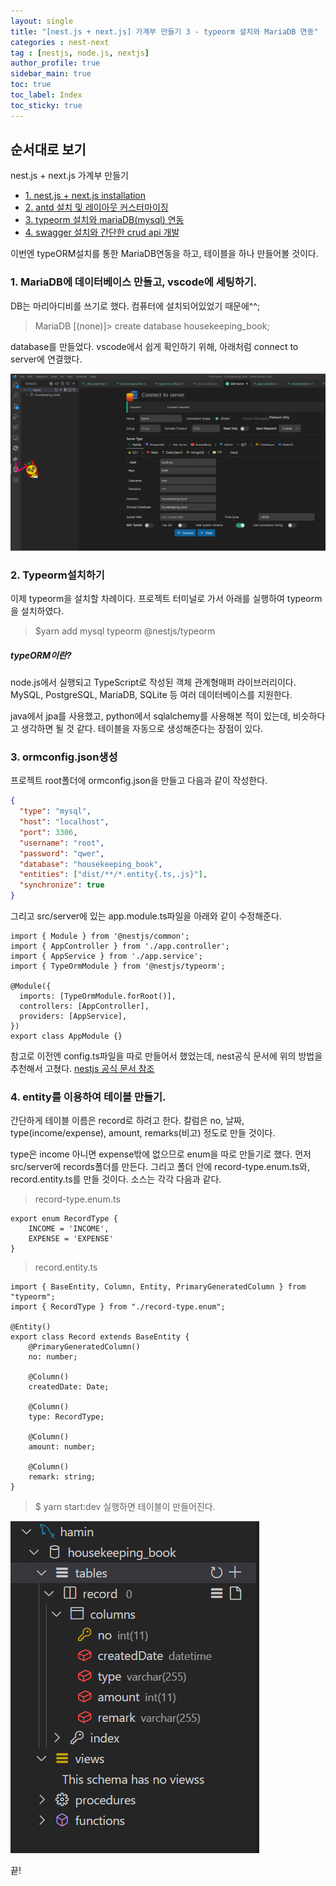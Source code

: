 ```yaml
---
layout: single
title: "[nest.js + next.js] 가계부 만들기 3 - typeorm 설치와 MariaDB 연동"
categories : nest-next
tag : [nestjs, node.js, nextjs]
author_profile: true
sidebar_main: true
toc: true
toc_label: Index
toc_sticky: true
---
```


## 순서대로 보기
nest.js + next.js 가계부 만들기                                            
- [1. nest.js + next.js installation](https://iamhmin.github.io/nest-next/housekeeping-book-1/) 
- [2. antd 설치 및 레이아웃 커스터마이징 ](https://iamhmin.github.io/nest-next/housekeeping-book-2/)       
- [3. typeorm 설치와 mariaDB(mysql) 연동 ](https://iamhmin.github.io/nest-next/housekeeping-book-3/) 
- [4. swagger 설치와 간단한 crud api 개발 ](https://iamhmin.github.io/nest-next/housekeeping-book-4/)       


이번엔 typeORM설치를 통한 MariaDB연동을 하고, 테이블을 하나 만들어볼 것이다.

### 1. MariaDB에 데이터베이스 만들고, vscode에 세팅하기.

DB는 마리아디비를 쓰기로 했다. 컴퓨터에 설치되어있었기 때문에^^; 

>MariaDB [(none)]> create database housekeeping_book;

database를 만들었다. vscode에서 쉽게 확인하기 위해, 아래처럼 connect to server에 연결했다.

![Alt text](/assets/images/20220526_175332299.png)


### 2. Typeorm설치하기
이제 typeorm을 설치할 차례이다. 프로젝트 터미널로 가서 아래를 실행하여 typeorm을 설치하였다.

>$yarn add mysql typeorm @nestjs/typeorm


##### typeORM이란?
node.js에서 실행되고 TypeScript로 작성된 객체 관계형매퍼 라이브러리이다.
MySQL, PostgreSQL, MariaDB, SQLite 등 여러 데이터베이스를 지원한다.

java에서 jpa를 사용했고, python에서 sqlalchemy를 사용해본 적이 있는데, 비슷하다고 생각하면 될 것 같다. 테이블을 자동으로 생성해준다는 장점이 있다.


### 3. ormconfig.json생성
프로젝트 root폴더에 ormconfig.json을 만들고 다음과 같이 작성한다.


```json
{
  "type": "mysql",
  "host": "localhost",
  "port": 3306,
  "username": "root",
  "password": "qwer",
  "database": "housekeeping_book",
  "entities": ["dist/**/*.entity{.ts,.js}"],
  "synchronize": true
}
```
그리고 src/server에 있는 app.module.ts파일을 아래와 같이 수정해준다.

```
import { Module } from '@nestjs/common';
import { AppController } from './app.controller';
import { AppService } from './app.service';
import { TypeOrmModule } from '@nestjs/typeorm';

@Module({
  imports: [TypeOrmModule.forRoot()],
  controllers: [AppController],
  providers: [AppService],
})
export class AppModule {}

```

참고로 이전엔 config.ts파일을 따로 만들어서 했었는데, nest공식 문서에 위의 방법을 추천해서 고쳤다.
[nestjs 공식 문서 참조](https://docs.nestjs.com/techniques/database/) 


### 4. entity를 이용하여 테이블 만들기.
간단하게 테이블 이름은 record로 하려고 한다.
칼럼은 no, 날짜, type(income/expense), amount, remarks(비고) 정도로 만들 것이다.

type은 income 아니면 expense밖에 없으므로 enum을 따로 만들기로 했다.
먼저 src/server에 records폴더를 만든다. 그리고 폴더 안에 record-type.enum.ts와, record.entity.ts를 만들 것이다. 소스는 각각 다음과 같다. 


>record-type.enum.ts

```
export enum RecordType {
    INCOME = 'INCOME',
    EXPENSE = 'EXPENSE'
}
```

>record.entity.ts

```
import { BaseEntity, Column, Entity, PrimaryGeneratedColumn } from "typeorm";
import { RecordType } from "./record-type.enum";

@Entity()
export class Record extends BaseEntity {
    @PrimaryGeneratedColumn()
    no: number;

    @Column()
    createdDate: Date;

    @Column()
    type: RecordType;

    @Column()
    amount: number;

    @Column()
    remark: string;
}
```


>$ yarn start:dev
실행하면 테이블이 만들어진다.


![Alt text](/assets/images/20220526_180447015.png)

끝!

